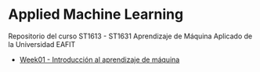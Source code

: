 # Applied Machine Learning 

Repositorio del curso ST1613 - ST1631 Aprendizaje de Máquina Aplicado de la Universidad EAFIT

- [Week01 - Introducción al aprendizaje de máquina](/Week01%20-%20Intro/)


